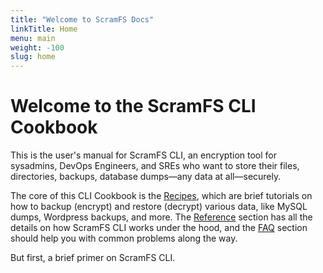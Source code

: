 ```yaml
---
title: "Welcome to ScramFS Docs"
linkTitle: Home
menu: main
weight: -100
slug: home
---
```


# Welcome to the ScramFS CLI Cookbook

This is the user's manual for ScramFS CLI, an encryption tool for sysadmins, DevOps Engineers, and SREs who want to store their files, directories, backups, database dumps—any data at all—securely.

The core of this CLI Cookbook is the [Recipes](recipes/), which are brief tutorials on how to backup (encrypt) and restore (decrypt) various data, like MySQL dumps, Wordpress backups, and more. The [Reference](reference/) section has all the details on how ScramFS CLI works under the hood, and the [FAQ](faq/) section should help you with common problems along the way.

But first, a brief primer on ScramFS CLI.
